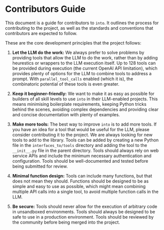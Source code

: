 # Contributors Guide

This document is a guide for contributors to `into`. It outlines the process for contributing to the project, as well as the standards and conventions that contributors are expected to follow.

These are the core development principles that the project follows:

1. **Let the LLM do the work:** We always prefer to solve problems by providing tools that allow the LLM to do the work, rather than by adding heurestics or wrappers to the LLM execution itself. Up to 128 tools can be provided during execution (the current OpenAI API limitation), which provides plenty of options for the LLM to combine tools to address a prompt. With `parallel_tool_calls` enabled (which it is), the combinatoric potential of these tools is even greater.
   
2. **Keep it beginner-friendly:** We want to make it as easy as possible for builders of all skill levels to use `into` in their LLM-enabled projects. This means minimising boilerplate requirements, keeping Python tricks behind the scenes, avoiding complex dependencies and providing clear and concise documentation with plenty of examples.

3. **Make more tools:** The best way to improve `into` is to add more tools. If you have an idea for a tool that would be useful for the LLM, please consider contributing it to the project. We are always looking for new tools to add to the library. Tools can be added by creating a new Python file in the `interfaces_to/tools` directory and adding the tool to the `__init__.py` file in the parent directory. Tools should always rely on web service APIs and include the minimum necessary authentication and configuration. Tools should be well-documented and tested before being submitted for review.
   
4. **Minimal function design:** Tools can include many functions, but that does not mean they should. Functions should be designed to be as simple and easy to use as possible, which might mean combining multiple API calls into a single tool, to avoid multiple function calls in the LLM.

5. **Be secure:** Tools should never allow for the execution of arbitrary code in unsandboxed environments. Tools should always be designed to be safe to use in a production environment. Tools should be reviewed by the community before being merged into the project.